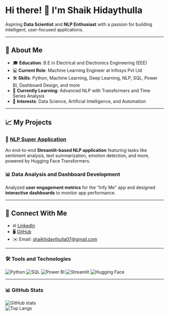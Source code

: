 # Hi there! 👋 I'm Shaik Hidaythulla  
Aspiring **Data Scientist** and **NLP Enthusiast** with a passion for building intelligent, user-focused applications.  

---

## 🌟 About Me  
- 🎓 **Education**: B.E in Electrical and Electronics Engineering (EEE)  
- 💻 **Current Role**: Machine Learning Engineer at Infosys Pvt Ltd  
- 🛠 **Skills**: Python, Machine Learning, Deep Learning, NLP, SQL, Power BI, Dashboard Design, and more  
- 🌱 **Currently Learning**: Advanced NLP with Transformers and Time Series Analysis  
- 🚀 **Interests**: Data Science, Artificial Intelligence, and Automation  

---

## 📈 My Projects  
### 🌟 [NLP Super Application](https://github.com/SHAIK-07/NLP-Super-Application)  
An end-to-end **Streamlit-based NLP application** featuring tasks like sentiment analysis, text summarization, emotion detection, and more, powered by Hugging Face Transformers.  

### 📊 Data Analysis and Dashboard Development  
Analyzed **user engagement metrics** for the "Infy Me" app and designed **interactive dashboards** to monitor app performance.  

---

## 🔗 Connect With Me  
- 🌐 [LinkedIn](https://www.linkedin.com/in/shaik-hidaythulla/)  
- 🖥️ [GitHub](https://github.com/SHAIK-07)  
- ✉️ Email: shaikhidaythulla07@gmail.com  

---

### 🛠 Tools and Technologies  
![Python](https://img.shields.io/badge/-Python-3776AB?logo=python&logoColor=white&style=flat-square) 
![SQL](https://img.shields.io/badge/-SQL-003B57?logo=microsoft-sql-server&logoColor=white&style=flat-square) 
![Power BI](https://img.shields.io/badge/-PowerBI-F2C811?logo=powerbi&logoColor=black&style=flat-square) 
![Streamlit](https://img.shields.io/badge/-Streamlit-FF4B4B?logo=streamlit&logoColor=white&style=flat-square) 
![Hugging Face](https://img.shields.io/badge/-HuggingFace-FCCD48?logo=huggingface&logoColor=black&style=flat-square)  

---

### 📊 GitHub Stats  
![GitHub stats](https://github-readme-stats.vercel.app/api?username=SHAIK-07&show_icons=true&theme=radical)  
![Top Langs](https://github-readme-stats.vercel.app/api/top-langs/?username=SHAIK-07&layout=compact&theme=radical)  
